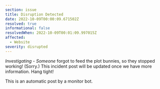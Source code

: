 ```yaml
---
section: issue
title: Disruption Detected
date: 2022-10-09T00:00:09.671502Z
resolved: true
informational: false
resolvedWhen: 2022-10-09T00:01:09.997015Z
affected:
  - Website
severity: disrupted
---
```

*Investigating* - _Someone_ forgot to feed the plot bunnies, so they stopped working! (Sorry.) This incident post will be updated once we have more information. Hang tight!

This is an automatic post by a monitor bot.
        